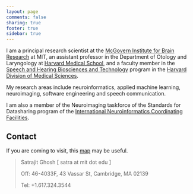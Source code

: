 ```yaml
---
layout: page
comments: false
sharing: true
footer: true
sidebar: true
---
```


I am a principal research scientist at the [McGovern Institute for Brain Research][MIBR] 
at MIT, an assistant professor in the Department of Otology and Laryngology at 
[Harvard Medical School][HMS], and a faculty member in the 
[Speech and Hearing Biosciences and Technology][SHBT] program in the 
[Harvard Division of Medical Sciences][DMS].

[MIBR]: http://mcgovern.mit.edu
[SHBT]: http://www.hms.harvard.edu/dms/shbt
[DMS]: http://www.hms.harvard.edu/dms
[HMS]: http://www.hms.harvard.edu

My research areas include neuroinformatics, applied machine learning,
neuroimaging, software engineering and speech communication.

I am also a member of the Neuroimaging taskforce of the  Standards for
Datasharing program of the [International Neuroinformatics Coordinating Facilities][INCF].

[INCF]: http://www.incf.org

Contact
-------

If you are coming to visit, this [map](http://whereis.mit.edu/?go=46) may be
useful.


> Satrajit Ghosh [ satra at mit dot edu ]
>
> Off:  46-4033F, 43 Vassar St, Cambridge, MA 02139
>
> Tel:  +1.617.324.3544
